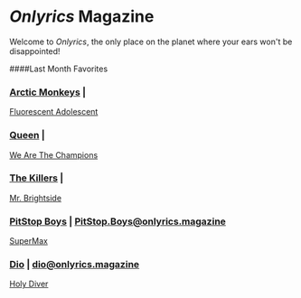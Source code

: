 # _Onlyrics_ Magazine

Welcome to _Onlyrics_, the only place on the planet where your ears won't be disappointed!

####Last Month Favorites

### [Arctic Monkeys](/writer/arctic_monkeys.md) | 

[Fluorescent Adolescent](song/jan/fluorescent_adolescent.md)

### [Queen](writer/queen.md) | 

[We Are The Champions](song/jan/we_are_the_champions.md)

### [The Killers](writer/the_killers) | 

[Mr. Brightside](song/jan/mr_brightside.md)

### [PitStop Boys](writer/PitStopBoys) | PitStop.Boys@onlyrics.magazine

[SuperMax](song/feb/SuperMax.md)
### [Dio](writer/dio) | dio@onlyrics.magazine

[Holy Diver](song/feb/holy_diver.md)

